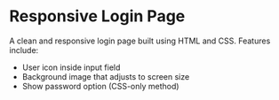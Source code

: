 # Responsive Login Page

A clean and responsive login page built using HTML and CSS. Features include:
- User icon inside input field
- Background image that adjusts to screen size
- Show password option (CSS-only method)
